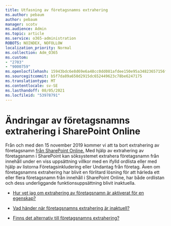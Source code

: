 ```yaml
---
title: Utfasning av företagsnamns extrahering
ms.author: pebaum
author: pebaum
manager: scotv
ms.audience: Admin
ms.topic: article
ms.service: o365-administration
ROBOTS: NOINDEX, NOFOLLOW
localization_priority: Normal
ms.collection: Adm_O365
ms.custom:
- "2703"
- "9000759"
ms.openlocfilehash: 15943bdc6e8d69e6a48cc0dd081afdee150e95a34823657156fd9abe111824d5
ms.sourcegitcommit: b5f7da89a650d2915dc652449623c78be6247175
ms.translationtype: MT
ms.contentlocale: sv-SE
ms.lasthandoff: 08/05/2021
ms.locfileid: "53978791"
---
```

# <a name="changes-to-company-name-extraction-in-sharepoint-online"></a>Ändringar av företagsnamns extrahering i SharePoint Online

Från och med den 15 november 2019 kommer vi att ta bort extrahering av företagsnamn [från SharePoint Online.](https://docs.microsoft.com/sharepoint/changes-to-company-name-extraction-in-sharepoint-online) Med hjälp av extrahering av företagsnamn i SharePoint kan söksystemet extrahera företagsnamn från innehåll under en viss uppsättning villkor med en ifylld ordlista eller med hjälp av listorna Företagsinkludering eller Undantag från företag. Även om företagsnamns extrahering har blivit en förlitard lösning för att härleda ett eller flera företagsnamn från innehåll i SharePoint Online, har både ordlistan och dess underliggande funktionsuppsättning blivit inaktuella.

- [Hur vet jag om extrahering av företagsnamn är aktiverat för en egenskap?](https://docs.microsoft.com/sharepoint/changes-to-company-name-extraction-in-sharepoint-online#how-do-i-know-if-company-name-extraction-is-enabled-for-a-property)

- [Vad händer när företagsnamns extrahering är inaktuell?](https://docs.microsoft.com/sharepoint/changes-to-company-name-extraction-in-sharepoint-online#what-happens-when-company-name-extraction-is-deprecated) 

- [Finns det alternativ till företagsnamns extrahering?](https://docs.microsoft.com/sharepoint/changes-to-company-name-extraction-in-sharepoint-online#are-there-alternatives-to-company-name-extraction) 